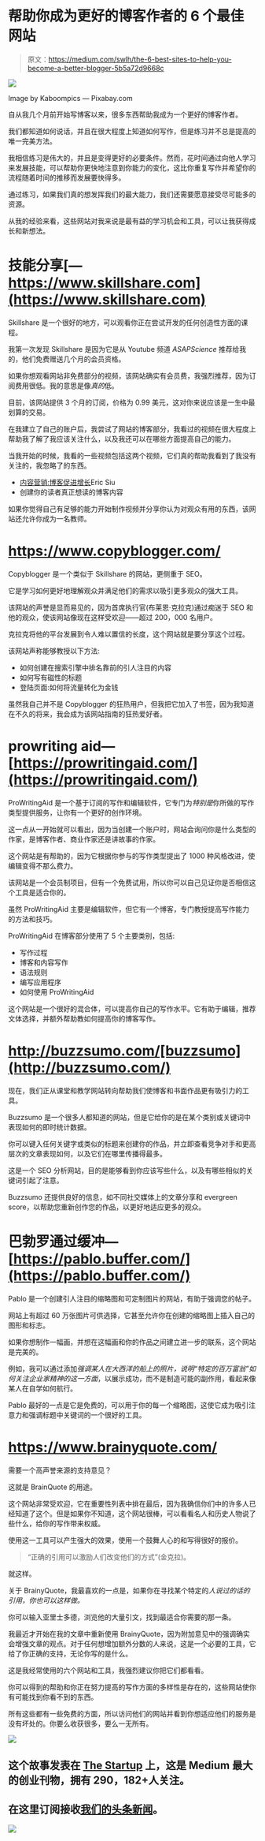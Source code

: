 # 帮助你成为更好的博客作者的 6 个最佳网站

> 原文：<https://medium.com/swlh/the-6-best-sites-to-help-you-become-a-better-blogger-5b5a72d9668c>

![](img/6589210d600acd115588e340889b4632.png)

Image by Kaboompics — Pixabay.com

自从我几个月前开始写博客以来，很多东西帮助我成为一个更好的博客作者。

我们都知道如何说话，并且在很大程度上知道如何写作，但是练习并不总是提高的唯一完美方法。

我相信练习是伟大的，并且是变得更好的必要条件。然而，花时间通过向他人学习来发展技能，可以帮助你更快地注意到你能力的变化，这比你重复写作并希望你的流程随着时间的推移而发展要快得多。

通过练习，如果我们真的想发挥我们的最大能力，我们还需要愿意接受尽可能多的资源。

从我的经验来看，这些网站对我来说是最有益的学习机会和工具，可以让我获得成长和新想法。

# 技能分享[—https://www.skillshare.com](https://www.skillshare.com)

Skillshare 是一个很好的地方，可以观看你正在尝试开发的任何创造性方面的课程。

我第一次发现 Skillshare 是因为它是从 Youtube 频道 *ASAPScience* 推荐给我的，他们免费赠送几个月的会员资格。

如果你想观看网站非免费部分的视频，该网站确实有会员费，我强烈推荐，因为订阅费用很低。我的意思是像*真的*低。

目前，该网站提供 3 个月的订阅，价格为 0.99 美元，这对你来说应该是一生中最划算的交易。

在我建立了自己的账户后，我尝试了网站的博客部分，我看过的视频在很大程度上帮助我了解了我应该关注什么，以及我还可以在哪些方面提高自己的能力。

当我开始的时候，我看的一些视频包括这两个视频，它们真的帮助我看到了我没有关注的，我忽略了的东西。

*   [内容营销:博客促进增长](https://www.skillshare.com/classes/Content-Marketing-Blogging-for-Growth/826791675?via=browse-rating-blogging-layout-grid)Eric Siu
*   创建你的读者真正想读的博客内容

如果你觉得自己有足够的能力开始制作视频并分享你认为对观众有用的东西，该网站还允许你成为一名教师。

# https://www.copyblogger.com/

Copyblogger 是一个类似于 Skillshare 的网站，更侧重于 SEO。

它是学习如何更好地理解观众并满足他们的需求以吸引更多观众的强大工具。

该网站的声誉是显而易见的，因为首席执行官(布莱恩·克拉克)通过痴迷于 SEO 和他的观众，使该网站像现在这样受欢迎——超过 200，000 名用户。

克拉克将他的平台发展到令人难以置信的长度，这个网站就是要分享这个过程。

该网站声称能够教授以下方法:

*   如何创建在搜索引擎中排名靠前的引人注目的内容
*   如何写有磁性的标题
*   登陆页面:如何将流量转化为金钱

虽然我自己并不是 Copyblogger 的狂热用户，但我把它加入了书签，因为我知道在不久的将来，我会成为该网站指南的狂热爱好者。

# prowriting aid—[https://prowritingaid.com/](https://prowritingaid.com/)

ProWritingAid 是一个基于订阅的写作和编辑软件，它专门为*特别是*你所做的写作类型提供服务，让你有一个更好的创作环境。

这一点从一开始就可以看出，因为当创建一个账户时，网站会询问你是什么类型的作家，是博客作者、商业作家还是讲故事的作家。

这个网站是有帮助的，因为它根据你参与的写作类型提出了 1000 种风格改进，使编辑变得不那么费力。

该网站是一个会员制项目，但有一个免费试用，所以你可以自己见证你是否相信这个工具是适合你的。

虽然 ProWritingAid 主要是编辑软件，但它有一个博客，专门教授提高写作能力的方法和技巧。

ProWritingAid 在博客部分使用了 5 个主要类别，包括:

*   写作过程
*   博客和内容写作
*   语法规则
*   编写应用程序
*   如何使用 ProWritingAid

这个网站是一个很好的混合体，可以提高你自己的写作水平。它有助于编辑，推荐文体选择，并额外帮助教如何提高你的博客写作。

# http://buzzsumo.com/[buzzsumo](http://buzzsumo.com/)

现在，我们正从课堂和教学网站转向帮助我们使博客和书面作品更有吸引力的工具。

Buzzsumo 是一个很多人都知道的网站，但是它给你的是在某个类别或关键词中表现如何的即时统计数据。

你可以键入任何关键字或类似的标题来创建你的作品，并立即查看竞争对手和更高层次的文章表现如何，以及它们在哪里传播得最多。

这是一个 SEO 分析网站，目的是能够看到你应该写些什么，以及有哪些相似的关键词引起了注意。

Buzzsumo 还提供良好的信息，如不同社交媒体上的文章分享和 evergreen score，以帮助您重新创作您的作品，以更好地适应更多的观众。

# 巴勃罗通过缓冲—[https://pablo.buffer.com/](https://pablo.buffer.com/)

Pablo 是一个创建引人注目的缩略图和可定制图片的网站，有助于强调您的帖子。

网站上有超过 60 万张图片可供选择，它甚至允许你在创建的缩略图上插入自己的图形和标志。

如果你想制作一幅画，并想在这幅画和你的作品之间建立进一步的联系，这个网站是完美的。

例如，我可以通过添加*强调某人在大西洋的船上的照片，说明“特定的百万富翁”如何关注企业家精神的这一方面*，以展示成功，而不是制造可能的副作用，看起来像某人在自学如何航行。

Pablo 最好的一点是它是免费的，可以用于你的每一个缩略图，这使它成为吸引注意力和强调标题中关键词的一个很好的工具。

# https://www.brainyquote.com/

需要一个高声誉来源的支持意见？

这就是 BrainQuote 的用途。

这个网站非常受欢迎，它在重要性列表中排在最后，因为我确信你们中的许多人已经知道了这个。但是如果你不知道，这个网站很棒，可以看看名人和历史人物说了些什么，给你的写作带来权威。

使用这一工具可以产生强大的效果，使用一个鼓舞人心的和写得很好的报价。

> “正确的引用可以激励人们改变他们的方式”(金克拉)。

就这样。

关于 BrainyQuote，我最喜欢的一点是，如果你在寻找某个特定的*人说过的话的引用，你也可以这样做。*

你可以输入亚里士多德，浏览他的大量引文，找到最适合你需要的那一条。

我最近才开始在我的文章中重新使用 BrainyQuote，因为附加意见中的强调确实会增强文章的观点。对于任何想增加额外分数的人来说，这是一个必要的工具，它给了你正确的支持，无论你写的是什么。

这是我经常使用的六个网站和工具，我强烈建议你把它们都看看。

你可以得到的帮助和你正在努力提高的写作方面的多样性是存在的，这些网站使你有可能找到你看不到的东西。

所有这些都有一些免费的方面，所以访问他们的网站并看到你想适应他们的服务是没有坏处的。你要么收获很多，要么一无所有。

![](img/731acf26f5d44fdc58d99a6388fe935d.png)

## 这个故事发表在 [The Startup](https://medium.com/swlh) 上，这是 Medium 最大的创业刊物，拥有 290，182+人关注。

## 在这里订阅接收[我们的头条新闻](http://growthsupply.com/the-startup-newsletter/)。

![](img/731acf26f5d44fdc58d99a6388fe935d.png)